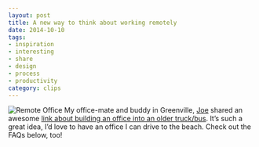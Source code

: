 ```yaml
---
layout: post
title: A new way to think about working remotely
date: 2014-10-10
tags:
- inspiration
- interesting
- share
- design
- process
- productivity
category: clips
---
```

![Remote Office]({{base.url}}/img/posts/after_remote_office.jpg)
My office-mate and buddy in Greenville, [Joe](http://www.twitter.com/joeytamburro) shared an awesome [link about building an office into an older truck/bus](http://davidmckinney.com/blog/2013/12/29/redesigning-the-office). It’s such a great idea, I’d love to have an office I can drive to the beach. Check out the FAQs below, too!